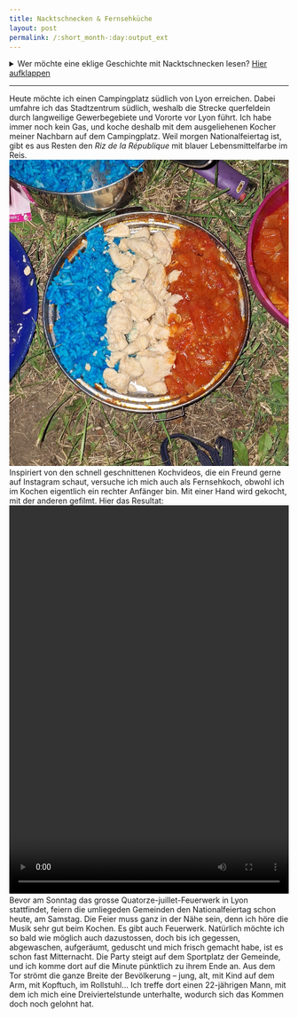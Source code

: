 ```yaml
---
title: Nacktschnecken & Fernsehküche
layout: post
permalink: /:short_month-:day:output_ext
---
```

<details>
<summary>Wer möchte eine eklige Geschichte mit Nacktschnecken lesen? <u>Hier aufklappen</u></summary>
<hr>
Nach den Erlebnissen der letzten Nacht schlafe ich bis 10 Uhr aus. An meinem Schlafplatz findet mich zwar kein Mensch, dafür zeigen Nacktschnecken reges Interesse an meinen Schuhen.
<img src="assets/20240713_111835.jpg">
Ich vermute, dass sie die Entengrütze aus dem Tümpel, in den ich gestern gestanden bin, angelockt hat. Auch auf dem Zelt finde ich beim Abbauen neun Nacktschnecken. Hoffend, dass mir von den ausgewachsenen keine entgangen ist, packe ich es in den Zeltsack ein, auf dem die zehnte sitzt.<br>Innen im linken Schuh haben es sich zwei Schnecken gemütlich gemacht, im rechten sechs. Mein Handy hat nun gar keinen Strom mehr, und das letzte, was es sieht, bevor ihm der Saft endgültig ausgeht, sind die vorderen vier jener Schnecken.
<img src="assets/20240713_122448.jpg">
Nachdem ich sie entfernt habe, sind mir die nassen Schuhe zu eklig, weshalb ich sie auf dem Gepäckträger trocknen lasse und so die ersten 15&nbsp;km barfuss zurücklege.
</details>

---

Heute möchte ich einen Campingplatz südlich von Lyon erreichen. Dabei umfahre ich das Stadtzentrum südlich, weshalb die Strecke querfeldein durch langweilige Gewerbegebiete und Vororte vor Lyon führt. Ich habe immer noch kein Gas, und koche deshalb mit dem ausgeliehenen Kocher meiner Nachbarn auf dem Campingplatz. Weil morgen Nationalfeiertag ist, gibt es aus Resten den *Riz de la République* mit blauer Lebensmittelfarbe im Reis.
![](assets/20240713_220956.jpg)
Inspiriert von den schnell geschnittenen Kochvideos, die ein Freund gerne auf Instagram schaut, versuche ich mich auch als Fernsehkoch, obwohl ich im Kochen eigentlich ein rechter Anfänger bin. Mit einer Hand wird gekocht, mit der anderen gefilmt. Hier das Resultat:
<video style="height: 700px; width: 100%;" src="assets/campingkochreel.mp4" controls lazy></video>
Bevor am Sonntag das grosse Quatorze-juillet-Feuerwerk in Lyon stattfindet, feiern die umliegeden Gemeinden den Nationalfeiertag schon heute, am Samstag. Die Feier muss ganz in der Nähe sein, denn ich höre die Musik sehr gut beim Kochen. Es gibt auch Feuerwerk. Natürlich möchte ich so bald wie möglich auch dazustossen, doch bis ich gegessen, abgewaschen, aufgeräumt, geduscht und mich frisch gemacht habe, ist es schon fast Mitternacht. Die Party steigt auf dem Sportplatz der Gemeinde, und ich komme dort auf die Minute pünktlich zu ihrem Ende an. Aus dem Tor strömt die ganze Breite der Bevölkerung – jung, alt, mit Kind auf dem Arm, mit Kopftuch, im Rollstuhl... Ich treffe dort einen 22-jährigen Mann, mit dem ich mich eine Dreiviertelstunde unterhalte, wodurch sich das Kommen doch noch gelohnt hat.